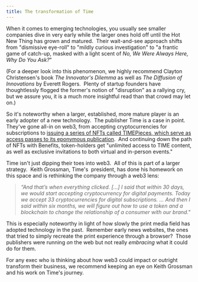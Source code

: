 ```yaml
---
title: The transformation of Time
---
```

When it comes to emerging technologies, you usually see smaller companies dive in very early while the larger ones hold off until the Hot New Thing has grown and matured.  Their wait-and-see approach shifts from "dismissive eye-roll" to "mildly curious investigation" to "a frantic game of catch-up, masked with a light scent of _No, We Were Always Here, Why Do You Ask?_"

(For a deeper look into this phenomenon, we highly recommend Clayton Christensen's book _The Innovator's Dilemma_ as well as _The Diffusion of Innovations_ by Everett Rogers.  Plenty of startup founders have thoughtlessly flogged the former's notion of "disruption" as a rallying cry, but we assure you, it is a much more insightful read than that crowd may let on.)

So it's noteworthy when a larger, established, more mature player is an early adopter of a new technology.  The publisher Time is a case in point.  They've gone all-in on web3, from accepting cryptocurrencies for subscriptions to [issuing a series of NFTs called TIMEPieces, which serve as access passes to its eponymous publication](https://www.cnbc.com/2022/07/17/99-year-old-publisher-time-is-leading-legacy-media-into-the-nft-future.html).  And continuing down the path of NFTs with Benefits, token-holders get "unlimited access to TIME content, as well as exclusive invitations to both virtual and in-person events."

Time isn't just dipping their toes into web3.  All of this is part of a larger strategy.  Keith Grossman, Time's  president, has done his homework on this space and is rethinking the company through a web3 lens:

> _“And that’s when everything clicked. \[...\] I said that within 30 days, we would start accepting cryptocurrency for digital payments. Today we accept 33 cryptocurrencies for digital subscriptions. ... And then I said within six months, we will figure out how to use a token and a blockchain to change the relationship of a consumer with our brand."_

This is especially noteworthy in light of how slowly the print media field has adopted technology in the past.  Remember early news websites, the ones that tried to simply recreate the print experience through a browser?  Those publishers were running _on_ the web but not really _embracing_ what it could do for them.

For any exec who is thinking about how web3 could impact or outright transform their business, we recommend keeping an eye on Keith Grossman and his work on Time's journey.  
